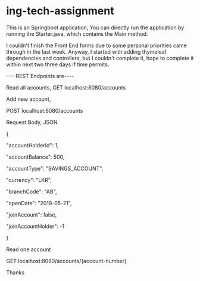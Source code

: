 # ing-tech-assignment
This is an Springboot application,
You can directly run the application by running the Starter.java, which contains the Main method.

I couldn't finish the Front End forms due to some personal priorities came through in the last week.
Anyway, I started with adding thymeleaf dependencies and controllers, but I couldn't complete it, hope to complete it within next two three days if time permits.


----REST Endpoints are----


Read all accounts,
GET localhost:8080/accounts



Add new account,

POST localhost:8080/accounts

Request Body, JSON

{

  "accountHolderId": 1,
  
  "accountBalance": 500,
  
  "accountType": "SAVINGS_ACCOUNT",
  
  "currency": "LKR",
  
  "branchCode": "AB",
  
  "openDate": "2019-05-21",
  
  "joinAccount": false,
  
  "joinAccountHolder": -1
  
}



Read one account

GET localhost:8080/accounts/{account-number}


Thanks

